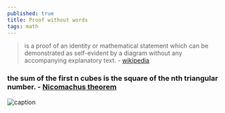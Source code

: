 ```yaml
---
published: true
title: Proof without words
tags: math
---
```

> is a proof of an identity or mathematical statement which can be demonstrated as self-evident by a diagram without any accompanying explanatory text.  - [wikipedia](https://en.wikipedia.org/wiki/Proof_without_words#/media/File:Nicomachus_theorem_3D.svg)

### the sum of the first n cubes is the square of the nth triangular number. - [Nicomachus theorem](https://en.wikipedia.org/wiki/Squared_triangular_number)
![caption](https://upload.wikimedia.org/wikipedia/commons/thumb/2/26/Nicomachus_theorem_3D.svg/440px-Nicomachus_theorem_3D.svg.png) <!-- .element height="50%" width="50% ustify-content="left" -->
